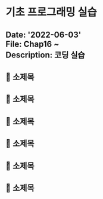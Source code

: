 기초 프로그래밍 실습
==========================
Date: '2022-06-03'  
File: Chap16 ~  
Description: 코딩 실습
---------------------------
## :wrench: 소제목   
## :wrench: 소제목   
## :wrench: 소제목
## :wrench: 소제목   
## :wrench: 소제목   
## :wrench: 소제목

>   
>   
>   
>   
